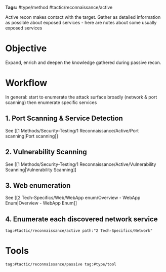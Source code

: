 **Tags:** #type/method #tactic/reconnaissance/active 

Active recon makes contact with the target.
Gather as detailed information as possible about exposed services - here are notes about some usually exposed services
# Objective
Expand, enrich and deepen the knowledge gathered during passive recon.
# Workflow
In general: start to enumerate the attack surface broadly (network &  port scanning)
then enumerate specific services
## 1. Port Scanning & Service Detection
See [[1 Methods/Security-Testing/1 Reconnaissance/Active/Port scanning|Port scanning]]
## 2. Vulnerability Scanning
See [[1 Methods/Security-Testing/1 Reconnaissance/Active/Vulnerability Scanning|Vulnerability Scanning]]
##  3. Web enumeration
See [[2 Tech-Specifics/Web/WebApp enum/Overview - WebApp Enum|Overview - WebApp Enum]]
## 4. Enumerate each discovered network service
```query
tag:#tactic/reconnaissance/active path:"2 Tech-Specifics/Network"
```
# Tools
```query
tag:#tactic/reconnaissance/passive tag:#type/tool 
```









